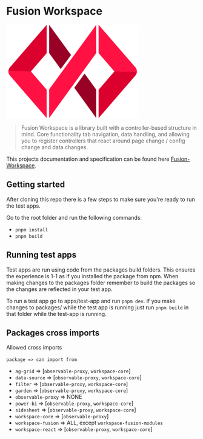# Fusion Workspace

<p style="text-align: left;"><img src="./documentation/fusion.png" width="350"></p>

> Fusion Workspace is a library built with a controller-based structure in mind. Core functionality tab navigation, data handling, and allowing you to register controllers that react around page change / config change and data changes.

This projects documentation and specification can be found here [Fusion-Workspace](https://equinor.github.io/fusion-workspace/).

## Getting started

After cloning this repo there is a few steps to make sure you're ready to run the test apps.

Go to the root folder and run the following commands:

- `pnpm install`
- `pnpm build`

## Running test apps

Test apps are run using code from the packages build folders. This ensures the experience is 1-1 as if you installed the package from npm. When making changes to the packages folder remember to build the packages so the changes are reflected in your test app.

To run a test app go to apps/test-app and run `pnpm dev`. If you make changes to packages/ while the test app is running just run `pnpm build` in that folder while the test-app is running.

## Packages cross imports

Allowed cross imports

`package => can import from`

- `ag-grid` => [`observable-proxy`, `workspace-core`]
- `data-source` => [`observable-proxy`, `workspace-core`]
- `filter` => [`observable-proxy`, `workspace-core`]
- `garden` => [`observable-proxy`, `workspace-core`]
- `observable-proxy` => NONE
- `power-bi` => [`observable-proxy`, `workspace-core`]
- `sidesheet` => [`observable-proxy`, `workspace-core`]
- `workspace-core` => [`observable-proxy`]
- `workspace-fusion` => ALL, except `workspace-fusion-modules`
- `workspace-react` => [`observable-proxy`, `workspace-core`]
